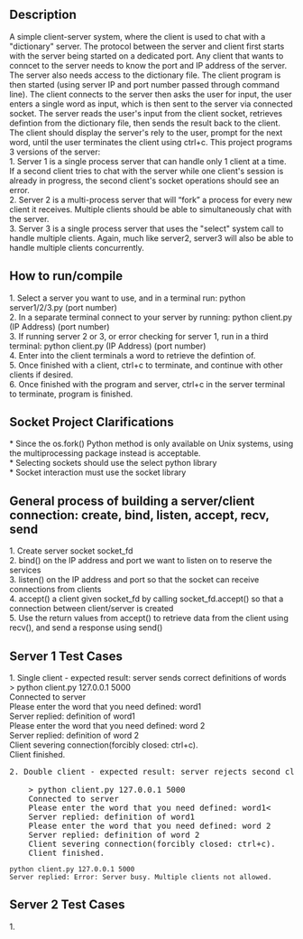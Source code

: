 <h2>Description</h2>
A simple client-server system, where the client is used to chat with a "dictionary" server. The protocol between the server and client first starts with the server being started on a dedicated port. Any client that wants to conncet to the server needs to know the port and IP address of the server. The server also needs access to the dictionary file. The client program is then started (using server IP and port number passed through command line). The client connects to the server then asks the user for input, the user enters a single word as input, which is then sent to the server via connected socket. The server reads the user's input from the client socket, retrieves defintion from the dictionary file, then sends the result back to the client. The client should display the server's rely to the user, prompt for the next word, until the user terminates the client using ctrl+c. This project programs 3 versions of the server:<br>
    1. Server 1 is a single process server that can handle only 1 client at a time. If a second client tries to chat with the server while one client's session is already in progress, the second client's socket operations should see an error.<br>
    2. Server 2 is a multi-process server that will “fork” a process for every new client it receives. Multiple clients should be able to simultaneously chat with the server.<br>
    3. Server 3 is a single process server that uses the "select" system call to handle multiple clients. Again, much like server2, server3 will also be able to handle multiple clients concurrently.<br>

<h2>How to run/compile</h2>
1. Select a server you want to use, and in a terminal run:    python server1/2/3.py (port number)<br>
2. In a separate terminal connect to your server by running:    python client.py (IP Address) (port number) <br>
3. If running server 2 or 3, or error checking for server 1, run in a third terminal: python client.py (IP Address) (port number) <br>
4. Enter into the client terminals a word to retrieve the defintion of.<br>
5. Once finished with a client, ctrl+c to terminate, and continue with other clients if desired.<br>
6. Once finished with the program and server, ctrl+c in the server terminal to terminate, program is finished.<br>

<h2>Socket Project Clarifications</h2>
* Since the os.fork() Python method is only available on Unix systems, using the multiprocessing package instead is acceptable.<br>
* Selecting sockets should use the select python library<br>
* Socket interaction must use the socket library<br>

<h2>General process of building a server/client connection: create, bind, listen, accept, recv, send</h2>
1. Create server socket socket_fd<br>
2. bind() on the IP address and port we want to listen on to reserve the services<br>
3. listen() on the IP address and port so that the socket can receive connections from clients<br>
4. accept() a client given socket_fd by calling socket_fd.accept() so that a connection between client/server is created<br>
5. Use the return values from accept() to retrieve data from the client using recv(), and send a response using send()<br>

<h2>Server 1 Test Cases</h2>
1. Single client - expected result: server sends correct definitions of words<br>
    > python client.py 127.0.0.1 5000<br>
    Connected to server<br>
    Please enter the word that you need defined: word1<br>
    Server replied: definition of word1<br>
    Please enter the word that you need defined: word 2<br>
    Server replied: definition of word 2<br>
    Client severing connection(forcibly closed: ctrl+c).<br>
    Client finished.<br>
<pre>2. Double client - expected result: server rejects second client and the second client gets an error message for busy<br>
    > python client.py 127.0.0.1 5000
    Connected to server
    Please enter the word that you need defined: word1<
    Server replied: definition of word1
    Please enter the word that you need defined: word 2
    Server replied: definition of word 2
    Client severing connection(forcibly closed: ctrl+c).
    Client finished.</pre>

    python client.py 127.0.0.1 5000
    Server replied: Error: Server busy. Multiple clients not allowed.

<h2>Server 2 Test Cases</h2>
1. <br>


